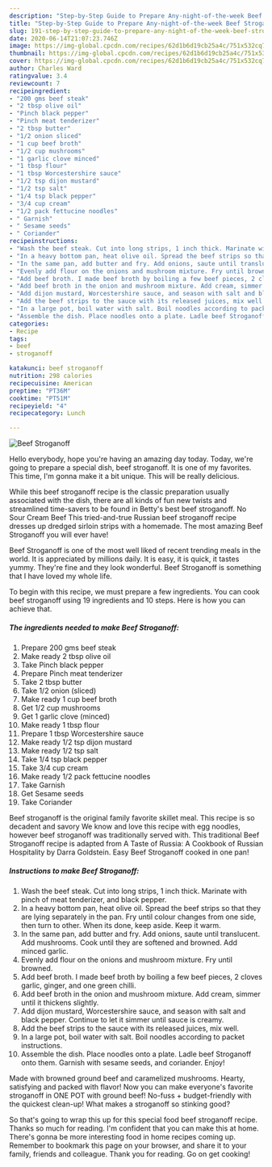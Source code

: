 ```yaml
---
description: "Step-by-Step Guide to Prepare Any-night-of-the-week Beef Stroganoff"
title: "Step-by-Step Guide to Prepare Any-night-of-the-week Beef Stroganoff"
slug: 191-step-by-step-guide-to-prepare-any-night-of-the-week-beef-stroganoff
date: 2020-06-14T21:07:23.746Z
image: https://img-global.cpcdn.com/recipes/62d1b6d19cb25a4c/751x532cq70/beef-stroganoff-recipe-main-photo.jpg
thumbnail: https://img-global.cpcdn.com/recipes/62d1b6d19cb25a4c/751x532cq70/beef-stroganoff-recipe-main-photo.jpg
cover: https://img-global.cpcdn.com/recipes/62d1b6d19cb25a4c/751x532cq70/beef-stroganoff-recipe-main-photo.jpg
author: Charles Ward
ratingvalue: 3.4
reviewcount: 7
recipeingredient:
- "200 gms beef steak"
- "2 tbsp olive oil"
- "Pinch black pepper"
- "Pinch meat tenderizer"
- "2 tbsp butter"
- "1/2 onion sliced"
- "1 cup beef broth"
- "1/2 cup mushrooms"
- "1 garlic clove minced"
- "1 tbsp flour"
- "1 tbsp Worcestershire sauce"
- "1/2 tsp dijon mustard"
- "1/2 tsp salt"
- "1/4 tsp black pepper"
- "3/4 cup cream"
- "1/2 pack fettucine noodles"
- " Garnish"
- " Sesame seeds"
- " Coriander"
recipeinstructions:
- "Wash the beef steak. Cut into long strips, 1 inch thick. Marinate with pinch of meat tenderizer, and black pepper."
- "In a heavy bottom pan, heat olive oil. Spread the beef strips so that they are lying separately in the pan. Fry until colour changes from one side, then turn to other. When its done, keep aside. Keep it warm."
- "In the same pan, add butter and fry. Add onions, saute until translucent. Add mushrooms. Cook until they are softened and browned. Add minced garlic."
- "Evenly add flour on the onions and mushroom mixture. Fry until browned."
- "Add beef broth. I made beef broth by boiling a few beef pieces, 2 cloves garlic, ginger, and one green chilli."
- "Add beef broth in the onion and mushroom mixture. Add cream, simmer until it thickens slightly."
- "Add dijon mustard, Worcestershire sauce, and season with salt and black pepper. Continue to let it simmer until sauce is creamy."
- "Add the beef strips to the sauce with its released juices, mix well."
- "In a large pot, boil water with salt. Boil noodles according to packet instructions."
- "Assemble the dish. Place noodles onto a plate. Ladle beef Stroganoff onto them. Garnish with sesame seeds, and coriander. Enjoy!"
categories:
- Recipe
tags:
- beef
- stroganoff

katakunci: beef stroganoff 
nutrition: 298 calories
recipecuisine: American
preptime: "PT36M"
cooktime: "PT51M"
recipeyield: "4"
recipecategory: Lunch

---
```



![Beef Stroganoff](https://img-global.cpcdn.com/recipes/62d1b6d19cb25a4c/751x532cq70/beef-stroganoff-recipe-main-photo.jpg)

Hello everybody, hope you're having an amazing day today. Today, we're going to prepare a special dish, beef stroganoff. It is one of my favorites. This time, I'm gonna make it a bit unique. This will be really delicious.

While this beef stroganoff recipe is the classic preparation usually associated with the dish, there are all kinds of fun new twists and streamlined time-savers to be found in Betty&#39;s best beef stroganoff. No Sour Cream Beef This tried-and-true Russian beef stroganoff recipe dresses up dredged sirloin strips with a homemade. The most amazing Beef Stroganoff you will ever have!

Beef Stroganoff is one of the most well liked of recent trending meals in the world. It is appreciated by millions daily. It is easy, it is quick, it tastes yummy. They're fine and they look wonderful. Beef Stroganoff is something that I have loved my whole life.


To begin with this recipe, we must prepare a few ingredients. You can cook beef stroganoff using 19 ingredients and 10 steps. Here is how you can achieve that.

<!--inarticleads1-->

##### The ingredients needed to make Beef Stroganoff:

1. Prepare 200 gms beef steak
1. Make ready 2 tbsp olive oil
1. Take Pinch black pepper
1. Prepare Pinch meat tenderizer
1. Take 2 tbsp butter
1. Take 1/2 onion (sliced)
1. Make ready 1 cup beef broth
1. Get 1/2 cup mushrooms
1. Get 1 garlic clove (minced)
1. Make ready 1 tbsp flour
1. Prepare 1 tbsp Worcestershire sauce
1. Make ready 1/2 tsp dijon mustard
1. Make ready 1/2 tsp salt
1. Take 1/4 tsp black pepper
1. Take 3/4 cup cream
1. Make ready 1/2 pack fettucine noodles
1. Take  Garnish
1. Get  Sesame seeds
1. Take  Coriander


Beef stroganoff is the original family favorite skillet meal. This recipe is so decadent and savory We know and love this recipe with egg noodles, however beef stroganoff was traditionally served with. This traditional Beef Stroganoff recipe is adapted from A Taste of Russia: A Cookbook of Russian Hospitality by Darra Goldstein. Easy Beef Stroganoff cooked in one pan! 

<!--inarticleads2-->

##### Instructions to make Beef Stroganoff:

1. Wash the beef steak. Cut into long strips, 1 inch thick. Marinate with pinch of meat tenderizer, and black pepper.
1. In a heavy bottom pan, heat olive oil. Spread the beef strips so that they are lying separately in the pan. Fry until colour changes from one side, then turn to other. When its done, keep aside. Keep it warm.
1. In the same pan, add butter and fry. Add onions, saute until translucent. Add mushrooms. Cook until they are softened and browned. Add minced garlic.
1. Evenly add flour on the onions and mushroom mixture. Fry until browned.
1. Add beef broth. I made beef broth by boiling a few beef pieces, 2 cloves garlic, ginger, and one green chilli.
1. Add beef broth in the onion and mushroom mixture. Add cream, simmer until it thickens slightly.
1. Add dijon mustard, Worcestershire sauce, and season with salt and black pepper. Continue to let it simmer until sauce is creamy.
1. Add the beef strips to the sauce with its released juices, mix well.
1. In a large pot, boil water with salt. Boil noodles according to packet instructions.
1. Assemble the dish. Place noodles onto a plate. Ladle beef Stroganoff onto them. Garnish with sesame seeds, and coriander. Enjoy!


Made with browned ground beef and caramelized mushrooms. Hearty, satisfying and packed with flavor! Now you can make everyone&#39;s favorite stroganoff in ONE POT with ground beef! No-fuss + budget-friendly with the quickest clean-up! What makes a stroganoff so stinking good? 

So that's going to wrap this up for this special food beef stroganoff recipe. Thanks so much for reading. I'm confident that you can make this at home. There's gonna be more interesting food in home recipes coming up. Remember to bookmark this page on your browser, and share it to your family, friends and colleague. Thank you for reading. Go on get cooking!
